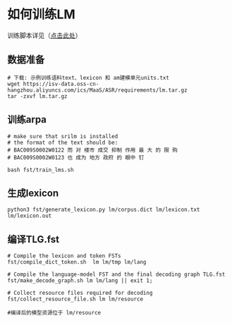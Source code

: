 # 如何训练LM

训练脚本详见（[点击此处](../tools/train_compile_ngram.sh)）

## 数据准备
```shell
# 下载: 示例训练语料text、lexicon 和 am建模单元units.txt
wget https://isv-data.oss-cn-hangzhou.aliyuncs.com/ics/MaaS/ASR/requirements/lm.tar.gz
tar -zxvf lm.tar.gz
```

## 训练arpa
```shell
# make sure that srilm is installed
# the format of the text should be:
# BAC009S0002W0122 而 对 楼市 成交 抑制 作用 最 大 的 限 购
# BAC009S0002W0123 也 成为 地方 政府 的 眼中 钉

bash fst/train_lms.sh
```

## 生成lexicon
```shell
python3 fst/generate_lexicon.py lm/corpus.dict lm/lexicon.txt lm/lexicon.out
```

## 编译TLG.fst
```shell
# Compile the lexicon and token FSTs
fst/compile_dict_token.sh  lm lm/tmp lm/lang

# Compile the language-model FST and the final decoding graph TLG.fst
fst/make_decode_graph.sh lm lm/lang || exit 1;

# Collect resource files required for decoding
fst/collect_resource_file.sh lm lm/resource

#编译后的模型资源位于 lm/resource
```

